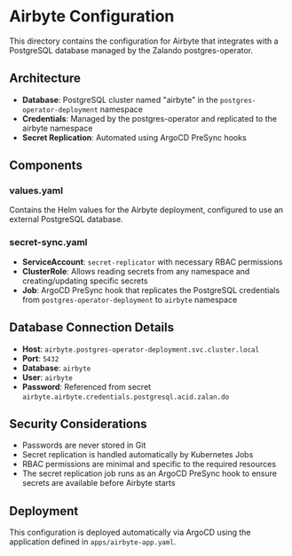 # Airbyte Configuration

This directory contains the configuration for Airbyte that integrates with a PostgreSQL database managed by the Zalando postgres-operator.

## Architecture

- **Database**: PostgreSQL cluster named "airbyte" in the `postgres-operator-deployment` namespace
- **Credentials**: Managed by the postgres-operator and replicated to the airbyte namespace
- **Secret Replication**: Automated using ArgoCD PreSync hooks

## Components

### values.yaml
Contains the Helm values for the Airbyte deployment, configured to use an external PostgreSQL database.

### secret-sync.yaml
- **ServiceAccount**: `secret-replicator` with necessary RBAC permissions
- **ClusterRole**: Allows reading secrets from any namespace and creating/updating specific secrets
- **Job**: ArgoCD PreSync hook that replicates the PostgreSQL credentials from `postgres-operator-deployment` to `airbyte` namespace

## Database Connection Details

- **Host**: `airbyte.postgres-operator-deployment.svc.cluster.local`
- **Port**: `5432`
- **Database**: `airbyte`
- **User**: `airbyte`
- **Password**: Referenced from secret `airbyte.airbyte.credentials.postgresql.acid.zalan.do`

## Security Considerations

- Passwords are never stored in Git
- Secret replication is handled automatically by Kubernetes Jobs
- RBAC permissions are minimal and specific to the required resources
- The secret replication job runs as an ArgoCD PreSync hook to ensure secrets are available before Airbyte starts

## Deployment

This configuration is deployed automatically via ArgoCD using the application defined in `apps/airbyte-app.yaml`.
